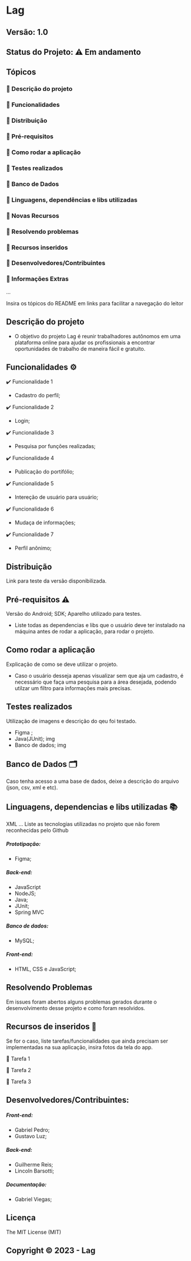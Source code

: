 # Lag
## Versão: 1.0 
## Status do Projeto: ⚠️ Em andamento 

## Tópicos
### 🔹 Descrição do projeto
### 🔹 Funcionalidades
### 🔹 Distribuição
### 🔹 Pré-requisitos
### 🔹 Como rodar a aplicação
### 🔹 Testes realizados
### 🔹 Banco de Dados
### 🔹 Linguagens, dependências e libs utilizadas
### 🔹 Novas Recursos
### 🔹 Resolvendo problemas
### 🔹 Recursos inseridos 
### 🔹 Desenvolvedores/Contribuintes
### 🔹 Informações Extras


...

Insira os tópicos do README em links para facilitar a navegação do leitor

## Descrição do projeto
- O objetivo do projeto Lag é reunir trabalhadores autônomos em uma plataforma online para ajudar os profissionais a encontrar oportunidades de trabalho de maneira fácil e gratuito.


## Funcionalidades ⚙️
✔️ Funcionalidade 1
- Cadastro do perfil;

✔️ Funcionalidade 2
- Login;

✔️ Funcionalidade 3
- Pesquisa por funções realizadas;

✔️ Funcionalidade 4
- Publicação do portifólio;

✔️ Funcionalidade 5
- Intereção de usuário para usuário;

✔️ Funcionalidade 6
- Mudaça de informações;

✔️ Funcionalidade 7
- Perfil anônimo;

## Distribuição
Link para teste da versão disponibilizada.

## Pré-requisitos ⚠️    
Versão do Android; 
SDK; 
Aparelho utilizado para testes.
- Liste todas as dependencias e libs que o usuário deve ter instalado na máquina antes de rodar a aplicação, para rodar o projeto.

## Como rodar a aplicação 
Explicação de como se deve utilizar o projeto.
- Caso o usuário desseja apenas visualizar sem que aja um cadastro, é necessário que faça uma pesquisa para a área desejada, podendo utilzar um filtro 
para informações mais precisas.
## Testes realizados
Utilização de imagens e descrição do qeu foi testado.
- Figma ;
- Java(JUnit);
img
- Banco de dados;
img

## Banco de Dados 🗂️
Caso tenha acesso a uma base de dados, deixe a descrição do arquivo (json, csv, xml e etc).

## Linguagens, dependencias e libs utilizadas 📚

XML
...
Liste as tecnologias utilizadas no projeto que não forem reconhecidas pelo Github

##### Prototipação:
- Figma;
##### Back-end:
- JavaScript
- NodeJS;
- Java;
- JUnit;
- Spring MVC
##### Banco de dados:
- MySQL;
##### Front-end:
- HTML, CSS e JavaScript;

## Resolvendo Problemas 
Em issues foram abertos alguns problemas gerados durante o desenvolvimento desse projeto e como foram resolvidos.

## Recursos de inseridos 🧰
Se for o caso, liste tarefas/funcionalidades que ainda precisam ser implementadas na sua aplicação, insira fotos da tela do app.

📝 Tarefa 1

📝 Tarefa 2

📝 Tarefa 3

## Desenvolvedores/Contribuintes:
##### Front-end:
- Gabriel Pedro;
- Gustavo Luz;
##### Back-end:
- Guilherme Reis;
- Lincoln Barsotti;
##### Documentação:
- Gabriel Viegas;

## Licença
The MIT License (MIT)

## Copyright ©️ 2023 - Lag
